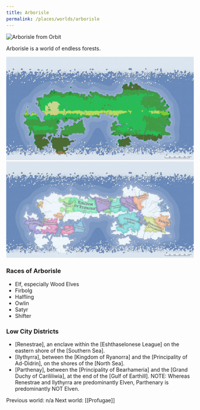 ```yaml
---
title: Arborisle
permalink: /places/worlds/arborisle
---
```

![Arborisle from Orbit](../../assets/img/arborisle-orbit.gif)

Arborisle is a world of endless forests.

![Arborisle Biomes](../../assets/img/arborisle-biomes.png)
![Arborisle Politics](../../assets/img/arborisle-political.png)

### Races of Arborisle
- Elf, especially Wood Elves
- Firbolg
- Halfling
- Owlin
- Satyr
- Shifter

### Low City Districts
- [Renestrae], an enclave within the [Eshthaselonese League] on the eastern shore of the [Southern Sea].
- [Ilythyrra], between the [Kingdom of Ryanorra] and the [Principality of Ad-Didrin], on the shores of the [North Sea].
- [Parthenay], between the [Principality of Bearhameria] and the [Grand Duchy of Carililiwia], at the end of the [Gulf of Earthill].
NOTE: Whereas Renestrae and Ilythyrra are predominantly Elven, Parthenary is predominantly NOT Elven.

Previous world: n/a
Next world: [[Profugae]]
